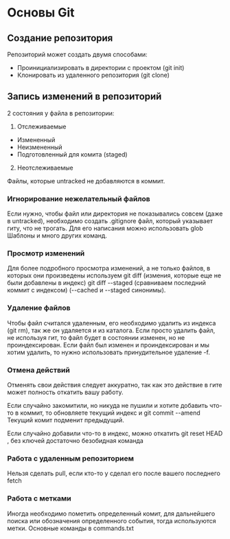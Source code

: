 # Основы Git

## Создание репозитория

Репозиторий может создать двумя способами:

* Проинициализировать в директории с проектом (git init)
* Клонировать из удаленного репозитория (git clone)

## Запись изменений в репозиторий

2 состояния у файла в репозитории:
 1) Отслеживаемые
 * Измененный
 * Неизмененный
 * Подготовленный для комита (staged)
 2) Неотслеживаемые

Файлы, которые untracked не добавляются в коммит.

### Игнорирование нежелательный файлов 

Если нужно, чтобы файл или директория не показывались совсем (даже в untracked), необходимо создать .gitignore файл, который 
указывает гиту, что не трогать. Для его написания можно использовать glob Шаблоны и много других команд.


### Просмотр изменений

Для более подробного просмотра изменений, а не только файлов, в которых они произведены используем git diff (измения, которые еще не были добавлены в индекс)
git diff --staged (сравниваем последний коммит с индексом) (--cached и --staged синонимы).

### Удаление файлов

Чтобы файл считался удаленным, его необходимо удалить из индекса (git rm), так же он удаляется и из каталога. Если просто удалить файл, 
не используя гит, то файл будет в состоянии изменен, но не проиндексирован. Если файл был изменен и проиндексирован и мы хотим удалить, то
нужно использовать принудительное удаление -f.


### Отмена действий

Отменять свои действия следует аккуратно, так как это действие в гите может полность откатить вашу работу.

Если случайно закомитили, но никуда не пушили и хотите добавить что-то в коммит, то обновляете текущий индекс и git commit --amend
Текущий комит подменит предыдущий.

Если случайно добавили что-то в индекс, можно откатить git reset HEAD <file>, без ключей достаточно безобидная команда


### Работа с удаленным репозиторием

Нельзя сделать pull, если кто-то у сделал его после вашего последнего fetch

### Работа с метками

Иногда необходимо пометить определенный комит, для дальнейшего поиска или обозначения определенного события, тогда используются метки. Основные команды
в commands.txt
